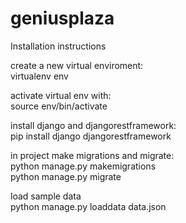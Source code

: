 # geniusplaza

Installation instructions

create a new virtual enviroment:  
virtualenv env  

activate virtual env with:  
source env/bin/activate  

install django and djangorestframework:  
pip install django djangorestframework  

in project make migrations and migrate:  
python manage.py makemigrations  
python manage.py migrate  

load sample data  
python manage.py loaddata data.json  
